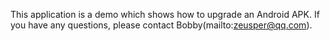 This application is a demo which shows how to upgrade an Android APK.
If you have any questions, please contact Bobby(mailto:zeusper@qq.com).